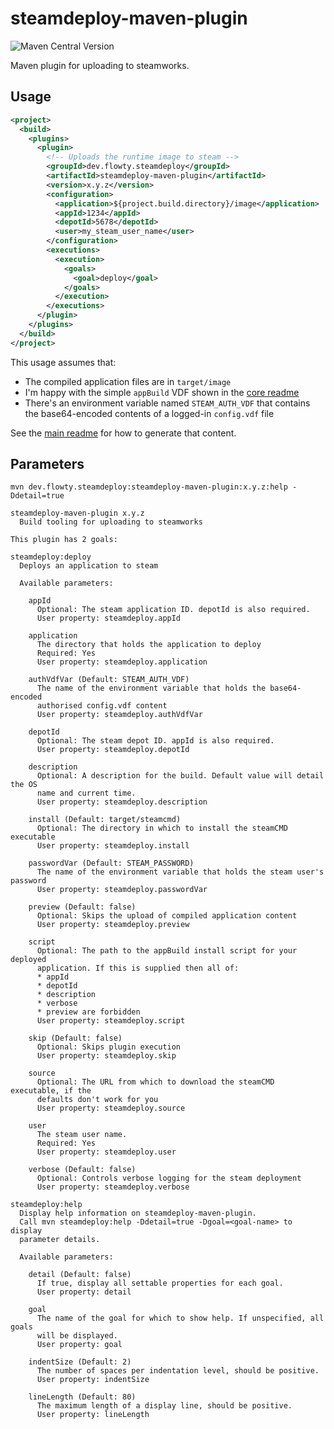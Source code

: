 # steamdeploy-maven-plugin

![Maven Central Version](https://img.shields.io/maven-central/v/dev.flowty.steamdeploy/steamdeploy-maven-plugin)

Maven plugin for uploading to steamworks.

## Usage

```xml
<project>
  <build>
    <plugins>
      <plugin>
        <!-- Uploads the runtime image to steam -->
        <groupId>dev.flowty.steamdeploy</groupId>
        <artifactId>steamdeploy-maven-plugin</artifactId>
        <version>x.y.z</version>
        <configuration>
          <application>${project.build.directory}/image</application>
          <appId>1234</appId>
          <depotId>5678</depotId>
          <user>my_steam_user_name</user>
        </configuration>
        <executions>
          <execution>
            <goals>
              <goal>deploy</goal>
            </goals>
          </execution>
        </executions>
      </plugin>
    </plugins>
  </build>
</project>
```

This usage assumes that:
 * The compiled application files are in `target/image`
 * I'm happy with the simple `appBuild` VDF shown in the [core readme](../core/README.md)
 * There's an environment variable named `STEAM_AUTH_VDF` that contains the base64-encoded contents of a logged-in `config.vdf` file

See the [main readme](..) for how to generate that content.

## Parameters

`mvn dev.flowty.steamdeploy:steamdeploy-maven-plugin:x.y.z:help -Ddetail=true`
```
steamdeploy-maven-plugin x.y.z
  Build tooling for uploading to steamworks

This plugin has 2 goals:

steamdeploy:deploy
  Deploys an application to steam

  Available parameters:

    appId
      Optional: The steam application ID. depotId is also required.
      User property: steamdeploy.appId

    application
      The directory that holds the application to deploy
      Required: Yes
      User property: steamdeploy.application

    authVdfVar (Default: STEAM_AUTH_VDF)
      The name of the environment variable that holds the base64-encoded
      authorised config.vdf content
      User property: steamdeploy.authVdfVar

    depotId
      Optional: The steam depot ID. appId is also required.
      User property: steamdeploy.depotId

    description
      Optional: A description for the build. Default value will detail the OS
      name and current time.
      User property: steamdeploy.description

    install (Default: target/steamcmd)
      Optional: The directory in which to install the steamCMD executable
      User property: steamdeploy.install

    passwordVar (Default: STEAM_PASSWORD)
      The name of the environment variable that holds the steam user's password
      User property: steamdeploy.passwordVar

    preview (Default: false)
      Optional: Skips the upload of compiled application content
      User property: steamdeploy.preview

    script
      Optional: The path to the appBuild install script for your deployed
      application. If this is supplied then all of:
      * appId
      * depotId
      * description
      * verbose
      * preview are forbidden
      User property: steamdeploy.script

    skip (Default: false)
      Optional: Skips plugin execution
      User property: steamdeploy.skip

    source
      Optional: The URL from which to download the steamCMD executable, if the
      defaults don't work for you
      User property: steamdeploy.source

    user
      The steam user name.
      Required: Yes
      User property: steamdeploy.user

    verbose (Default: false)
      Optional: Controls verbose logging for the steam deployment
      User property: steamdeploy.verbose

steamdeploy:help
  Display help information on steamdeploy-maven-plugin.
  Call mvn steamdeploy:help -Ddetail=true -Dgoal=<goal-name> to display
  parameter details.

  Available parameters:

    detail (Default: false)
      If true, display all settable properties for each goal.
      User property: detail

    goal
      The name of the goal for which to show help. If unspecified, all goals
      will be displayed.
      User property: goal

    indentSize (Default: 2)
      The number of spaces per indentation level, should be positive.
      User property: indentSize

    lineLength (Default: 80)
      The maximum length of a display line, should be positive.
      User property: lineLength
```
